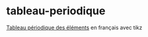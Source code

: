 # tableau-periodique

[Tableau périodique des éléments](tableau_periodique.pdf) en français avec tikz
